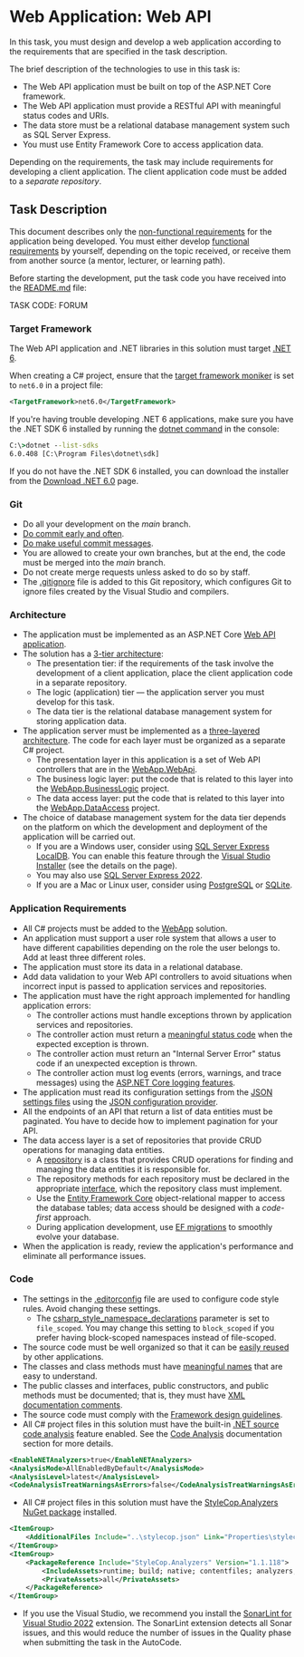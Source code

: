 # Web Application: Web API

In this task, you must design and develop a web application according to the requirements that are specified in the task description.

The brief description of the technologies to use in this task is:
* The Web API application must be built on top of the ASP.NET Core framework.
* The Web API application must provide a RESTful API with meaningful status codes and URIs.
* The data store must be a relational database management system such as SQL Server Express.
* You must use Entity Framework Core to access application data.

Depending on the requirements, the task may include requirements for developing a client application. The client application code must be added to a *separate repository*.


## Task Description

This document describes only the [non-functional requirements](https://en.wikipedia.org/wiki/Non-functional_requirement) for the application being developed. You must either develop [functional requirements](https://en.wikipedia.org/wiki/Functional_requirement) by yourself, depending on the topic received, or receive them from another source (a mentor, lecturer, or learning path).

Before starting the development, put the task code you have received into the [README.md](README.md) file:

TASK CODE: FORUM


### Target Framework

The Web API application and .NET libraries in this solution must target [.NET 6](https://dotnet.microsoft.com/en-us/download/dotnet/6.0).

When creating a C# project, ensure that the [target framework moniker](https://learn.microsoft.com/en-us/dotnet/standard/frameworks) is set to `net6.0` in a project file:

```xml
<TargetFramework>net6.0</TargetFramework>
```

If you're having trouble developing .NET 6 applications, make sure you have the .NET SDK 6 installed by running the [dotnet command](https://learn.microsoft.com/en-us/dotnet/core/tools/dotnet) in the console:

```cmd
C:\>dotnet --list-sdks
6.0.408 [C:\Program Files\dotnet\sdk]
```

If you do not have the .NET SDK 6 installed, you can download the installer from the [Download .NET 6.0](https://dotnet.microsoft.com/en-us/download/dotnet/6.0) page.


### Git

* Do all your development on the *main* branch.
* [Do commit early and often](https://sethrobertson.github.io/GitBestPractices/).
* [Do make useful commit messages](https://sethrobertson.github.io/GitBestPractices/).
* You are allowed to create your own branches, but at the end, the code must be merged into the *main* branch.
* Do not create merge requests unless asked to do so by staff.
* The [.gitignore](.gitignore) file is added to this Git repository, which configures Git to ignore files created by the Visual Studio and compilers.


### Architecture

* The application must be implemented as an ASP.NET Core [Web API application](https://learn.microsoft.com/en-us/aspnet/core/fundamentals/apis).
* The solution has a [3-tier architecture](https://en.wikipedia.org/wiki/Multitier_architecture):
    * The presentation tier: if the requirements of the task involve the development of a client application, place the client application code in a separate repository.
    * The logic (application) tier — the application server you must develop for this task.
    * The data tier is the relational database management system for storing application data.
* The application server must be implemented as a [three-layered architecture](https://www.hanselman.com/blog/a-reminder-on-threemulti-tierlayer-architecturedesign-brought-to-you-by-my-late-night-frustrations). The code for each layer must be organized as a separate C# project.
    * The presentation layer in this application is a set of Web API controllers that are in the [WebApp.WebApi](WebApp.WebApi).
    * The business logic layer: put the code that is related to this layer into the [WebApp.BusinessLogic](WebApp.BusinessLogic) project.
    * The data access layer: put the code that is related to this layer into the [WebApp.DataAccess](WebApp.DataAccess) project.
* The choice of database management system for the data tier depends on the platform on which the development and deployment of the application will be carried out.
    * If you are a Windows user, consider using [SQL Server Express LocalDB](https://learn.microsoft.com/en-us/sql/database-engine/configure-windows/sql-server-express-localdb?view=sql-server-ver16). You can enable this feature through the [Visual Studio Installer](https://visualstudio.microsoft.com/downloads) (see the details on the page).
    * You may also use [SQL Server Express 2022](https://learn.microsoft.com/en-us/sql/sql-server/editions-and-components-of-sql-server-2022).
    * If you are a Mac or Linux user, consider using [PostgreSQL](https://www.postgresql.org/) or [SQLite](https://sqlite.org/).


### Application Requirements

* All C# projects must be added to the [WebApp](WebApp.sln) solution.
* An application must support a user role system that allows a user to have different capabilities depending on the role the user belongs to. Add at least three different roles.
* The application must store its data in a relational database.
* Add data validation to your Web API controllers to avoid situations when incorrect input is passed to application services and repositories.
* The application must have the right approach implemented for handling application errors:
    * The controller actions must handle exceptions thrown by application services and repositories.
    * The controller action must return a [meaningful status code](https://en.wikipedia.org/wiki/List_of_HTTP_status_codes) when the expected exception is thrown.
    * The controller action must return an "Internal Server Error" status code if an unexpected exception is thrown.
    * The controller action must log events (errors, warnings, and trace messages) using the [ASP.NET Core logging features](https://learn.microsoft.com/en-us/aspnet/core/fundamentals/logging).
* The application must read its configuration settings from the [JSON settings files](https://learn.microsoft.com/en-us/aspnet/core/fundamentals/configuration) using the [JSON configuration provider](https://learn.microsoft.com/en-us/aspnet/core/fundamentals/configuration#json-configuration-provider).
* All the endpoints of an API that return a list of data entities must be paginated. You have to decide how to implement pagination for your API.
* The data access layer is a set of repositories that provide CRUD operations for managing data entities.
    * A [repository](https://www.martinfowler.com/eaaCatalog/repository.html) is a class that provides CRUD operations for finding and managing the data entities it is responsible for.
    * The repository methods for each repository must be declared in the appropriate [interface](https://learn.microsoft.com/en-us/dotnet/csharp/language-reference/keywords/interface), which the repository class must implement.
    * Use the [Entity Framework Core](https://learn.microsoft.com/en-us/ef) object-relational mapper to access the database tables; data access should be designed with a *code-first* approach.
    * During application development, use [EF migrations](https://learn.microsoft.com/en-us/ef/core/managing-schemas/migrations) to smoothly evolve your database.
* When the application is ready, review the application's performance and eliminate all performance issues.


### Code

* The settings in the [.editorconfig](.editorconfig) file are used to configure code style rules. Avoid changing these settings.
    * The [csharp_style_namespace_declarations](https://learn.microsoft.com/en-us/dotnet/fundamentals/code-analysis/style-rules/ide0160-ide0161) parameter is set to `file_scoped`. You may change this setting to `block_scoped` if you prefer having block-scoped namespaces instead of file-scoped.
* The source code must be well organized so that it can be [easily reused](https://en.wikipedia.org/wiki/Code_reuse) by other applications.
* The classes and class methods must have [meaningful names](https://pspdfkit.com/blog/2018/naming-classes-why-it-matters-how-to-do-it-well) that are easy to understand.
* The public classes and interfaces, public constructors, and public methods must be documented; that is, they must have [XML documentation comments](https://learn.microsoft.com/en-us/dotnet/csharp/language-reference/xmldoc/).
* The source code must comply with the [Framework design guidelines](https://learn.microsoft.com/en-us/dotnet/standard/design-guidelines).
* All C# project files in this solution must have the built-in [.NET source code analysis](https://learn.microsoft.com/en-us/dotnet/fundamentals/code-analysis/overview) feature enabled. See the [Code Analysis](https://learn.microsoft.com/en-us/dotnet/fundamentals/code-analysis/overview) documentation section for more details.

```xml
<EnableNETAnalyzers>true</EnableNETAnalyzers>
<AnalysisMode>AllEnabledByDefault</AnalysisMode>
<AnalysisLevel>latest</AnalysisLevel>
<CodeAnalysisTreatWarningsAsErrors>false</CodeAnalysisTreatWarningsAsErrors>
```

* All C# project files in this solution must have the [StyleCop.Analyzers NuGet package](https://www.nuget.org/packages/StyleCop.Analyzers) installed.

```xml
<ItemGroup>
    <AdditionalFiles Include="..\stylecop.json" Link="Properties\stylecop.json" />
</ItemGroup>
<ItemGroup>
    <PackageReference Include="StyleCop.Analyzers" Version="1.1.118">
        <IncludeAssets>runtime; build; native; contentfiles; analyzers; buildtransitive</IncludeAssets>
        <PrivateAssets>all</PrivateAssets>
    </PackageReference>
</ItemGroup>
```

* If you use the Visual Studio, we recommend you install the [SonarLint for Visual Studio 2022](https://marketplace.visualstudio.com/items?itemName=SonarSource.SonarLintforVisualStudio2022) extension. The SonarLint extension detects all Sonar issues, and this would reduce the number of issues in the Quality phase when submitting the task in the AutoCode.